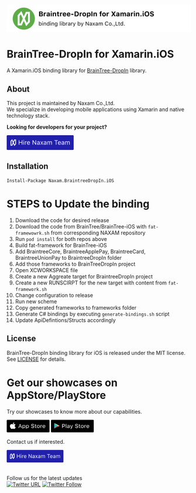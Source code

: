 <img src="./art/repo_header.png" alt="BrainTree-DropIn for Xamarin.iOS" width="728" />

# BrainTree-DropIn for Xamarin.iOS

A Xamarin.iOS binding library for [BrainTree-DropIn](https://github.com/braintree/braintree-ios-drop-in) library.

## About
This project is maintained by Naxam Co.,Ltd.<br>
We specialize in developing mobile applications using Xamarin and native technology stack.<br>

**Looking for developers for your project?**<br>

<a href="mailto:tuyen@naxam.net"> 
<img src="https://github.com/NAXAM/naxam.github.io/blob/master/assets/img/hire_button.png?raw=true" height="40"></a> <br>

## Installation
```
Install-Package Naxam.BraintreeDropIn.iOS
```

STEPS to Update the binding
=====
1. Download the code for desired release
2. Download the code from BrainTree/BrainTree-iOS with `fat-framewowrk.sh` from corresponding NAXAM repository
3. Run `pod install` for both repos above
4. Build fat-framework for BrainTree-iOS
5. Add BraintreeCore, BraintreeApplePay, BraintreeCard, BraintreeUnionPay to BraintreeDropIn folder
6. Add those frameworks to BrainTreeDropIn project
7. Open XCWORKSPACE file
8. Create a new Aggreate target for BraintreeDropIn project
9. Create a new RUNSCIRPT for the new target with content from `fat-framework.sh`
10. Change configuration to release
11. Run new scheme
12. Copy generated frameworks to frameworks folder
13. Generate C# bindings by executing `generate-bindings.sh` script
14. Update ApiDefintions/Structs accordingly

## License

BrainTree-DropIn binding library for iOS is released under the MIT license.
See [LICENSE](./LICENSE) for details.

# Get our showcases on AppStore/PlayStore
Try our showcases to know more about our capabilities. 

<a href="https://itunes.apple.com/us/developer/tuyen-vu/id1255432728/" > 
<img src="https://github.com/NAXAM/imagepicker-android-binding/raw/master/art/apple_store.png" width="117" height="34"></a>

<a href="https://play.google.com/store/apps/developer?id=NAXAM+CO.,+LTD" > 
<img src="https://github.com/NAXAM/imagepicker-android-binding/raw/master/art/google_store.png" width="117" height="34"></a>

Contact us if interested.

<a href="mailto:tuyen@naxam.net"> 
<img src="https://github.com/NAXAM/naxam.github.io/blob/master/assets/img/hire_button.png" height="34"></a> <br>
<br>

Follow us for the latest updates<br>[![Twitter URL](https://img.shields.io/twitter/url/http/shields.io.svg?style=social)](https://twitter.com/intent/tweet?text=https://github.com/naxam/imagepicker-android-binding)
[![Twitter Follow](https://img.shields.io/twitter/follow/naxamco.svg?style=social)](https://twitter.com/naxamco)
